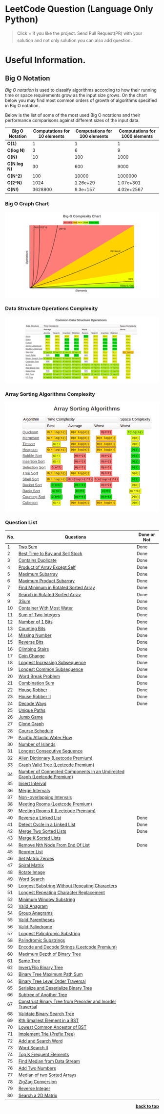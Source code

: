 # LeetCode Question (Language Only Python)

> Click :star: if you like the project. Send Pull Request(PR) with your solution and not only solution you can also add question.

# Useful Information.

## Big O Notation

_Big O notation_ is used to classify algorithms according to how their running time or space requirements grow as the input size grows.
On the chart below you may find most common orders of growth of algorithms specified in Big O notation.

Below is the list of some of the most used Big O notations and their performance comparisons against different sizes of the input data.

| Big O Notation | Computations for 10 elements | Computations for 100 elements | Computations for 1000 elements |
| -------------- | ---------------------------- | ----------------------------- | ------------------------------ |
| **O(1)**       | 1                            | 1                             | 1                              |
| **O(log N)**   | 3                            | 6                             | 9                              |
| **O(N)**       | 10                           | 100                           | 1000                           |
| **O(N log N)** | 30                           | 600                           | 9000                           |
| **O(N^2)**     | 100                          | 10000                         | 1000000                        |
| **O(2^N)**     | 1024                         | 1.26e+29                      | 1.07e+301                      |
| **O(N!)**      | 3628800                      | 9.3e+157                      | 4.02e+2567                     |

### Big O Graph Chart

![Screenshots](./assets/graph.png)

### Data Structure Operations Complexity

![Screenshots](./assets/commonDataStructure.png)

### Array Sorting Algorithms Complexity

![Screenshots](./assets/sorting.png)

### Question List

| No. | Questions                                                                                                                                             | Done or Not |
| --- | ----------------------------------------------------------------------------------------------------------------------------------------------------- | ----------- |
| 1   | [Two Sum](https://github.com/rahulpandey70/LeetCode-Questions/blob/master/Solution's/TwoSum.py)                                                       | Done        |
| 2   | [Best Time to Buy and Sell Stock](https://github.com/rahulpandey70/LeetCode-Questions/blob/master/Solution's/StockBuySell.py)                         | Done        |
| 3   | [Contains Duplicate](https://github.com/rahulpandey70/LeetCode-Questions/blob/master/Solution's/ContainsDuplicate.py)                                 | Done        |
| 4   | [Product of Array Except Self](https://github.com/rahulpandey70/LeetCode-Questions/blob/master/Solution's/Productofarrayexceptself.py)                | Done        |
| 5   | [Maximum Subarray](https://github.com/rahulpandey70/LeetCode-Questions/blob/master/Solution's/MaximumSubarray.py)                                     | Done        |
| 6   | [Maximum Product Subarray](https://github.com/rahulpandey70/LeetCode-Questions/blob/master/Solution's/MaximumProductSubarray.py)                      | Done        |
| 7   | [Find Minimum in Rotated Sorted Array](https://github.com/rahulpandey70/LeetCode-Questions/blob/master/Solution's/FindMinimuminRotatedSortedArray.py) | Done        |
| 8   | [Search in Rotated Sorted Array](https://github.com/rahulpandey70/LeetCode-Questions/blob/master/Solution's/SearchinRotatedSortedArray.py)            | Done        |
| 9   | [3Sum](https://github.com/rahulpandey70/LeetCode-Questions/blob/master/Solution's/3Sum.py)                                                            | Done        |
| 10  | [Container With Most Water](https://github.com/rahulpandey70/LeetCode-Questions/blob/master/Solution's/ContainerWithMostWater.py)                     | Done        |
| 11  | [Sum of Two Integers](https://github.com/rahulpandey70/LeetCode-Questions/blob/master/Solution's/SumoftwoIntegers.py)                                 | Done        |
| 12  | [Number of 1 Bits](https://github.com/rahulpandey70/LeetCode-Questions/blob/master/Solution's/Numberof1Bits.py)                                       | Done        |
| 13  | [Counting Bits](https://github.com/rahulpandey70/LeetCode-Questions/blob/master/Solution's/CountingBits.py)                                           | Done        |
| 14  | [Missing Number](https://github.com/rahulpandey70/LeetCode-Questions/blob/master/Solution's/MissingNumber.py)                                         | Done        |
| 15  | [Reverse Bits](https://github.com/rahulpandey70/LeetCode-Questions/blob/master/Solution's/ReverseBits.py)                                             | Done        |
| 16  | [Climbing Stairs](https://github.com/rahulpandey70/LeetCode-Questions/blob/master/Solution's/ClimbingStairs.py)                                       | Done        |
| 17  | [Coin Change](https://github.com/rahulpandey70/LeetCode-Questions/blob/master/Solution's/CoinChange.py)                                               | Done        |
| 18  | [Longest Increasing Subsequence](https://github.com/rahulpandey70/LeetCode-Questions/blob/master/Solution's/LongestIncreasingSubsequence.py)          | Done        |
| 19  | [Longest Common Subsequence](https://github.com/rahulpandey70/LeetCode-Questions/blob/master/Solution's/LongestCommonSubsequence.py)                  | Done        |
| 20  | [Word Break Problem](https://github.com/rahulpandey70/LeetCode-Questions/blob/master/Solution's/WordBreakProblem.py)                                  | Done        |
| 21  | [Combination Sum](https://github.com/rahulpandey70/LeetCode-Questions/blob/master/Solution's/CominationSum.py)                                        | Done        |
| 22  | [House Robber](https://github.com/rahulpandey70/LeetCode-Questions/blob/master/Solution's/HouseRobber.py)                                             | Done        |
| 23  | [House Robber II](https://github.com/rahulpandey70/LeetCode-Questions/blob/master/Solution's/HouseRobber2.py)                                         | Done        |
| 24  | [Decode Ways](https://github.com/rahulpandey70/LeetCode-Questions/blob/master/Solution's/DecodeWays.py)                                               | Done        |
| 25  | [Unique Paths]()                                                                                                                                      |
| 26  | [Jump Game]()                                                                                                                                         |
| 27  | [Clone Graph]()                                                                                                                                       |
| 28  | [Course Schedule]()                                                                                                                                   |
| 29  | [Pacific Atlantic Water Flow]()                                                                                                                       |
| 30  | [Number of Islands]()                                                                                                                                 |
| 31  | [Longest Consecutive Sequence]()                                                                                                                      |
| 32  | [Alien Dictionary (Leetcode Premium)]()                                                                                                               |
| 33  | [Graph Valid Tree (Leetcode Premium)]()                                                                                                               |
| 34  | [Number of Connected Components in an Undirected Graph (Leetcode Premium)]()                                                                          |
| 35  | [Insert Interval]()                                                                                                                                   |
| 36  | [Merge Intervals]()                                                                                                                                   |
| 37  | [Non-overlapping Intervals]()                                                                                                                         |
| 38  | [Meeting Rooms (Leetcode Premium)]()                                                                                                                  |
| 39  | [Meeting Rooms II (Leetcode Premium)]()                                                                                                               |
| 40  | [Reverse a Linked List](https://github.com/rahulpandey70/LeetCode-Questions/blob/master/Solution's/ReverseaLinkedList.py)                             | Done        |
| 41  | [Detect Cycle in a Linked List](https://github.com/rahulpandey70/LeetCode-Questions/blob/master/Solution's/DetectCycleInaLinkedList.py)               | Done        |
| 42  | [Merge Two Sorted Lists](https://github.com/rahulpandey70/LeetCode-Questions/blob/master/Solution's/MergeTwoSortedList.py)                            | Done        |
| 43  | [Merge K Sorted Lists]()                                                                                                                              |
| 44  | [Remove Nth Node From End Of List](https://github.com/rahulpandey70/LeetCode-Questions/blob/master/Solution's/RemoveNthNodeFromEndOfList.py)          | Done        |
| 45  | [Reorder List]()                                                                                                                                      |
| 46  | [Set Matrix Zeroes]()                                                                                                                                 |
| 47  | [Spiral Matrix]()                                                                                                                                     |
| 48  | [Rotate Image]()                                                                                                                                      |
| 49  | [Word Search]()                                                                                                                                       |
| 50  | [Longest Substring Without Repeating Characters]()                                                                                                    |
| 51  | [Longest Repeating Character Replacement]()                                                                                                           |
| 52  | [Minimum Window Substring]()                                                                                                                          |
| 53  | [Valid Anagram]()                                                                                                                                     |
| 54  | [Group Anagrams]()                                                                                                                                    |
| 55  | [Valid Parentheses]()                                                                                                                                 |
| 56  | [Valid Palindrome]()                                                                                                                                  |
| 57  | [Longest Palindromic Substring]()                                                                                                                     |
| 58  | [Palindromic Substrings]()                                                                                                                            |
| 59  | [Encode and Decode Strings (Leetcode Premium)]()                                                                                                      |
| 60  | [Maximum Depth of Binary Tree]()                                                                                                                      |
| 61  | [Same Tree]()                                                                                                                                         |
| 62  | [Invert/Flip Binary Tree]()                                                                                                                           |
| 63  | [Binary Tree Maximum Path Sum]()                                                                                                                      |
| 64  | [Binary Tree Level Order Traversal]()                                                                                                                 |
| 65  | [Serialize and Deserialize Binary Tree]()                                                                                                             |
| 66  | [Subtree of Another Tree]()                                                                                                                           |
| 67  | [Construct Binary Tree from Preorder and Inorder Traversal]()                                                                                         |
| 68  | [Validate Binary Search Tree]()                                                                                                                       |
| 69  | [Kth Smallest Element in a BST]()                                                                                                                     |
| 70  | [Lowest Common Ancestor of BST]()                                                                                                                     |
| 71  | [Implement Trie (Prefix Tree)]()                                                                                                                      |
| 72  | [Add and Search Word]()                                                                                                                               |
| 73  | [Word Search II]()                                                                                                                                    |
| 74  | [Top K Frequent Elements]()                                                                                                                           |
| 75  | [Find Median from Data Stream]()                                                                                                                      |
| 76  | [Add Two Numbers]()                                                                                                                                   |
| 77  | [Median of two Sorted Arrays]()                                                                                                                       |
| 78  | [ZigZag Conversion]()                                                                                                                                 |
| 79  | [Reverse Integer]()                                                                                                                                   |
| 80  | [Search a 2D Matrix]()                                                                                                                                |

<div align="right">
    <b><a href="#">back to top</a></b>
</div>
